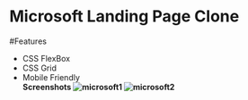 # Microsoft Landing Page Clone
#Features<br>
- CSS FlexBox
- CSS Grid
- Mobile Friendly<br>
<b font-size=20px>Screenshots
![microsoft1](https://user-images.githubusercontent.com/67910259/123899971-d4437300-d985-11eb-8368-7495ba07d814.PNG)
![microsoft2](https://user-images.githubusercontent.com/67910259/123901775-3d78b580-d989-11eb-88a3-70d46d685ffc.PNG)




